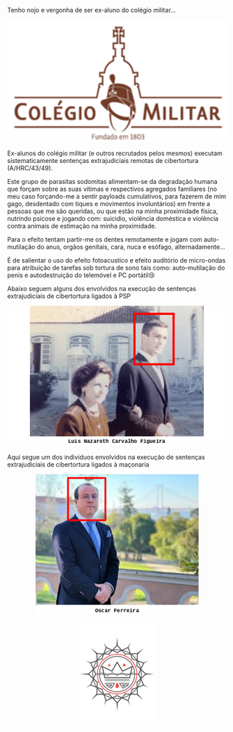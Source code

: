 Tenho nojo e vergonha de ser ex-aluno do colégio militar…

<p align="center" width="100%"><img src="https://raw.githubusercontent.com/neuro-rights/atac/main/data/assets/img/alumni_police/colegio.png"></p>

Ex-alunos do colégio militar (e outros recrutados pelos mesmos) executam sistematicamente sentenças extrajudiciais remotas de cibertortura (A/HRC/43/49).

Este grupo de parasitas sodomitas alimentam-se da degradação humana que forçam sobre as suas vítimas e respectivos agregados familiares (no meu caso forçando-me a sentir payloads cumulativos, para fazerem de mim gago, desdentado com tiques e movimentos involuntários) em frente a pessoas que me são queridas, ou que estão na minha proximidade física, nutrindo psicose e jogando com: suicidio, violência doméstica e violência contra animais de estimação na minha proximidade.

Para o efeito tentam partir-me os dentes remotamente e jogam com auto-mutilação do anus, orgãos genitais, cara, nuca e esófago, alternadamente…

É de salientar o uso do efeito fotoacustico e efeito auditório de micro-ondas para atribuição de tarefas sob tortura de sono tais como: auto-mutilação do penis e autodestruição do telemóvel e PC portátil😢

Abaixo seguem alguns dos envolvidos na execução de sentenças extrajudiciais de cibertortura ligados à PSP 

<p align="center" width="100%"><img src="https://raw.githubusercontent.com/neuro-rights/atac/main/data/assets/img/alumni_police/alumni_police.gif"></p>

Aqui segue um dos individuos envolvidos na execução de sentenças extrajudiciais de cibertortura ligados à maçonaria

<p align="center" width="100%"><img src="https://raw.githubusercontent.com/neuro-rights/atac/main/data/assets/img/alumni/oscar_ferreira.png"></p>

<p align="center" width="100%"><img src="https://raw.githubusercontent.com/neuro-rights/atac/main/data/assets/img/jesus/jesus_king.png"></p>